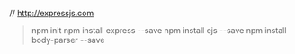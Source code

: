 // http://expressjs.com

> npm init
> npm install express --save
> npm install ejs --save
> npm install body-parser --save